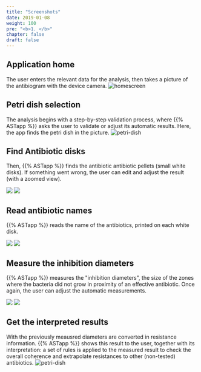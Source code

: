 ```yaml
---
title: "Screenshots"
date: 2019-01-08
weight: 100
pre: "<b>1. </b>"
chapter: false
draft: false
---
```


## Application home
The user enters the relevant data for the analysis, then takes a picture of the antibiogram with the device camera.
![homescreen](/ASTapp-overview/images/workflow/workflow_01.png?width=30pc "home screen")


## Petri dish selection
The analysis begins with a step-by-step validation process, where {{% ASTapp %}} asks the user to validate or adjust its automatic results. Here, the app finds the petri dish in the picture.
![petri-dish](/ASTapp-overview/images/workflow/workflow_02.png?width=30pc "Petri Dish")


## Find Antibiotic disks
Then, {{% ASTapp %}} finds the antibiotic antibiotic pellets (small white disks).
If something went wrong, the user can edit and adjust the result (with a zoomed view).
<div class="imageTable">
    <img src="/ASTapp-overview/images/workflow/workflow_03.png">
    <img src="/ASTapp-overview/images/workflow/workflow_04.png">
</div>


## Read antibiotic names
{{% ASTapp %}} reads the name of the antibiotics, printed on each white disk.
<div class="imageTable">
    <img src="/ASTapp-overview/images/workflow/workflow_06.png">
    <img src="/ASTapp-overview/images/workflow/workflow_07.png">
</div>


## Measure the inhibition diameters
{{% ASTapp %}} measures the "inhibition diameters", the size of the zones where the bacteria did not grow in proximity of an effective antibiotic. Once again, the user can adjust the automatic measurements.
<div class="imageTable">
    <img src="/ASTapp-overview/images/workflow/workflow_09.png">
    <img src="/ASTapp-overview/images/workflow/workflow_11.png">
</div>

## Get the interpreted results
With the previously meausred diameters are converted in resistance information. {{% ASTapp %}} shows this result to the user, together with its interpretation: a set of rules is applied to the measured result to check the overall coherence and extrapolate  resistances to other (non-tested) antibiotics.
![petri-dish](/ASTapp-overview/images/workflow/workflow_13.png?width=30pc "Petri Dish")

